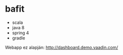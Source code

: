 bafit
=====
- scala
- java 8
- spring 4
- gradle

Webapp ez alapján: http://dashboard.demo.vaadin.com/
